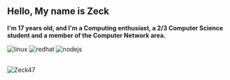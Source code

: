 ## Hello, My name is Zeck
**I'm 17 years old, and I'm a Computing enthusiast, 
a 2/3 Computer Science student and a member of the Computer Network area.**

<div style="display: inline_block">
  <img align="center" alt="linux" src="https://img.shields.io/badge/Kali_Linux-557C94?style=for-the-badge&logo=kali-linux&logoColor=white" />
  <img align="center" alt="redhat" src="https://img.shields.io/badge/Red%20Hat-EE0000?style=for-the-badge&logo=redhat&logoColor=white" />
  <img align="center" alt="nodejs" src="https://img.shields.io/badge/Node.js-43853D?style=for-the-badge&logo=node.js&logoColor=white" />
</div><br/>


![Zeck47](https://github-readme-stats.vercel.app/api?username=Zeck47&theme=black-green)

